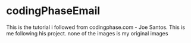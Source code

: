 # codingPhaseEmail

This is the tutorial i followed from codingphase.com - Joe Santos.
This is me following his project. none of the images is my original images
